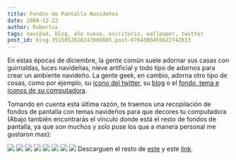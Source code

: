 ```yaml
---
title: Fondos de Pantalla Navideños
date: 2008-12-22
author: Robertux
tags: navidad, blog, año nuevo, escritorio, wallpaper, twitter
post_id: blog-3515952828243908885.post-6704300456622742813
---
```


En estas épocas de diciembre, la gente común suele adornar sus casas con guirnaldas, luces navideñas, nieve artificial y todo tipo de adornos para crear un ambiente navideño. La gente geek, en cambio, adorna otro tipo de cosas, como por ejemplo, su [ícono del twitter](http://twitter.com/chrispirillo), su [blog](http://queith.com/) o el [fondo, tema e íconos de su computadora](http://bitelia.com/2008/12/12/escritorios-bitelicos-lxxxiv/).

Tomando en cuenta esta última razón, te traemos una recopilación de fondos de pantalla con temas navideños para que decores tu computadora (Abajo también encontrarás el vínculo donde está el resto de fondos de pantalla, ya que son muchos y solo puse los que a manera personal me gustaron mas):

[![](https://3.bp.blogspot.com/_jH77WNrMVRA/SU8XJJ-FgKI/AAAAAAAAFkM/rMNEoMyD9eE/s400/yellow-snow_1024.jpg)](https://3.bp.blogspot.com/_jH77WNrMVRA/SU8XJJ-FgKI/AAAAAAAAFkM/rMNEoMyD9eE/s1600-h/yellow-snow_1024.jpg)
[![](https://1.bp.blogspot.com/_jH77WNrMVRA/SU8XclfZ5FI/AAAAAAAAFkU/dH5JLNZ6qds/s400/randomaze_wallpapers_ru_novyj_god_2007_1280x1024_%28114163%29WP.jpg)](https://1.bp.blogspot.com/_jH77WNrMVRA/SU8XclfZ5FI/AAAAAAAAFkU/dH5JLNZ6qds/s1600-h/randomaze_wallpapers_ru_novyj_god_2007_1280x1024_%28114163%29WP.jpg)
[![](https://3.bp.blogspot.com/_jH77WNrMVRA/SU8X2Ew5xEI/AAAAAAAAFkc/Q84qwA9SOkM/s400/christmas-1280x768.jpg)](https://3.bp.blogspot.com/_jH77WNrMVRA/SU8X2Ew5xEI/AAAAAAAAFkc/Q84qwA9SOkM/s1600-h/christmas-1280x768.jpg)
[![](https://2.bp.blogspot.com/_jH77WNrMVRA/SU8YdI6U5iI/AAAAAAAAFkk/WIu4kgFjBDM/s400/christmas02-1280x768.jpg)](https://2.bp.blogspot.com/_jH77WNrMVRA/SU8YdI6U5iI/AAAAAAAAFkk/WIu4kgFjBDM/s1600-h/christmas02-1280x768.jpg)
[![](https://2.bp.blogspot.com/_jH77WNrMVRA/SU8ZPJsAZII/AAAAAAAAFks/zUkHFzTGh6E/s400/jack-skellington-christmas.jpg)](https://2.bp.blogspot.com/_jH77WNrMVRA/SU8ZPJsAZII/AAAAAAAAFks/zUkHFzTGh6E/s1600-h/jack-skellington-christmas.jpg) [![](https://2.bp.blogspot.com/_jH77WNrMVRA/SU8a36jJ5tI/AAAAAAAAFk0/iAijeHnqjZ4/s400/Merry_Christmas__by_chopeh.jpg)](https://2.bp.blogspot.com/_jH77WNrMVRA/SU8a36jJ5tI/AAAAAAAAFk0/iAijeHnqjZ4/s1600-h/Merry_Christmas__by_chopeh.jpg)
[![](https://3.bp.blogspot.com/_jH77WNrMVRA/SU8bjzySdRI/AAAAAAAAFk8/WoJj0sgvn3E/s400/The_5th_Anniversary_Night02_by_HYBRIDWORKS.jpg)](https://3.bp.blogspot.com/_jH77WNrMVRA/SU8bjzySdRI/AAAAAAAAFk8/WoJj0sgvn3E/s1600-h/The_5th_Anniversary_Night02_by_HYBRIDWORKS.jpg)
[![](https://3.bp.blogspot.com/_jH77WNrMVRA/SU8bwQ68L-I/AAAAAAAAFlE/lmE3HevLb6c/s400/White_Christmas_by_adni18.jpg)](https://3.bp.blogspot.com/_jH77WNrMVRA/SU8bwQ68L-I/AAAAAAAAFlE/lmE3HevLb6c/s1600-h/White_Christmas_by_adni18.jpg)
Descarguen el resto de [este](http://www.hongkiat.com/blog/beautiful-christmas-wallpapers-for-your-desktop/) y este [link](http://www.hongkiat.com/blog/30-remarkable-christmas-wallpapers-part-ii/).